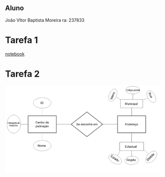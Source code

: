 ## **Aluno**
João VItor Baptista Moreira ra: 237833

# Tarefa 1
[notebook](lab01.ipynb)

# Tarefa 2
![](images/diagrama.png)
